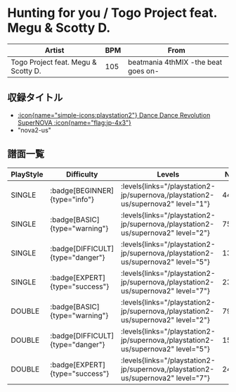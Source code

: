 # Hunting for you / Togo Project feat. Megu & Scotty D.

|Artist|BPM|From|
|------|---|----|
|Togo Project feat. Megu & Scotty D.|105|beatmania 4thMIX -the beat goes on-|

## 収録タイトル

- [:icon{name="simple-icons:playstation2"} Dance Dance Revolution SuperNOVA :icon{name="flag:jp-4x3"}](/playstation2-jp/supernova)
- "nova2-us"

## 譜面一覧

|PlayStyle|Difficulty|Levels|Notes|Movie|
|---------|----------|------|-----|-----|
|SINGLE| :badge[BEGINNER]{type="info"}| :levels{links="/playstation2-jp/supernova,/playstation2-us/supernova2" level="1"}|44/0||
|SINGLE| :badge[BASIC]{type="warning"}| :levels{links="/playstation2-jp/supernova,/playstation2-us/supernova2" level="2"}|75/5||
|SINGLE| :badge[DIFFICULT]{type="danger"}| :levels{links="/playstation2-jp/supernova,/playstation2-us/supernova2" level="5"}|139/22||
|SINGLE| :badge[EXPERT]{type="success"}| :levels{links="/playstation2-jp/supernova,/playstation2-us/supernova2" level="7"}|230/12||
|DOUBLE| :badge[BASIC]{type="warning"}| :levels{links="/playstation2-jp/supernova,/playstation2-us/supernova2" level="2"}|79/3||
|DOUBLE| :badge[DIFFICULT]{type="danger"}| :levels{links="/playstation2-jp/supernova,/playstation2-us/supernova2" level="5"}|154/17||
|DOUBLE| :badge[EXPERT]{type="success"}| :levels{links="/playstation2-jp/supernova,/playstation2-us/supernova2" level="7"}|244/16||
